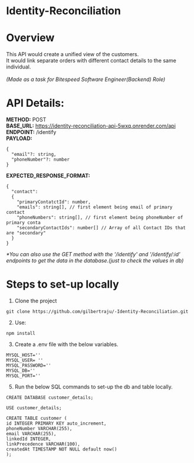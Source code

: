 # Identity-Reconciliation


# Overview
This API would create a unified view of the customers. <br />
It would link separate orders with different contact details to the same individual.
<br />
<br />
_(Made as a task for Bitespeed Software Engineer(Backend) Role)_

# API Details:

**METHOD:** POST <br />
**BASE_URL:** https://identity-reconciliation-api-5wxq.onrender.com/api <br />
**ENDPOINT:** /identify <br />
**PAYLOAD:**  <br />
```
{
  "email"?: string,
  "phoneNumber"?: number
}
``` 

**EXPECTED_RESPONSE_FORMAT:** 

```
{
  "contact":
  {
    "primaryContatctId": number,
    "emails": string[], // first element being email of primary contact
    "phoneNumbers": string[], // first element being phoneNumber of primary conta
    "secondaryContactIds": number[] // Array of all Contact IDs that are "secondary"
  }
}
```

_*You can also use the GET method with the '/identify' and '/identify/:id' endpoints to get the data in the database.(just to check the values in db)_



# Steps to set-up locally

1. Clone the project
 ```
git clone https://github.com/gilbertraju/-Identity-Reconciliation.git
``` 
2. Use:
```
npm install
```
3. Create a .env file with the below variables.
 ```
MYSQL_HOST=''
MYSQL_USER= ''
MYSQL_PASSWORD=''
MYSQL_DB=''
MYSQL_PORT=''
 ```
5. Run the below SQL commands to set-up the db and table locally.
```
CREATE DATABASE customer_details;

USE customer_details;

CREATE TABLE customer (
id INTEGER PRIMARY KEY auto_increment,
phoneNumber VARCHAR(255),
email VARCHAR(255),
linkedId INTEGER,
linkPrecedence VARCHAR(100),
createdAt TIMESTAMP NOT NULL default now()
);

```

